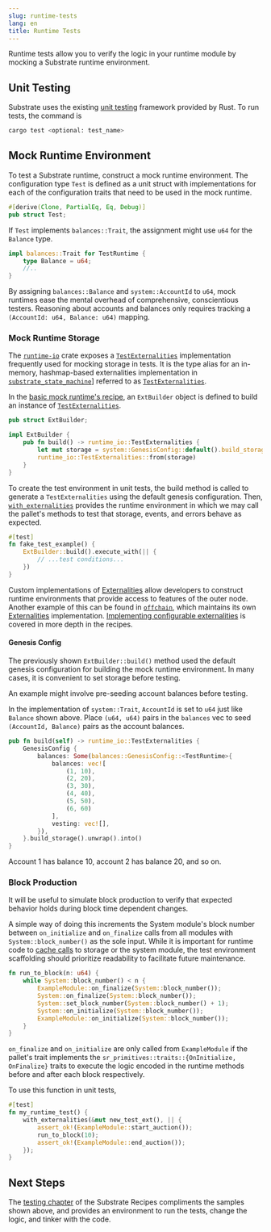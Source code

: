 ```yaml
---
slug: runtime-tests
lang: en
title: Runtime Tests
---
```


Runtime tests allow you to verify the logic in your runtime module by mocking a Substrate runtime environment.

## Unit Testing

Substrate uses the existing [unit testing](https://doc.rust-lang.org/rust-by-example/testing/unit_testing.html) framework provided by Rust. To run tests, the command is

```bash
cargo test <optional: test_name>
```

## Mock Runtime Environment

To test a Substrate runtime, construct a mock runtime environment. The configuration type `Test` is defined as a unit struct with implementations for each of the configuration traits that need to be used in the mock runtime.

```rust
#[derive(Clone, PartialEq, Eq, Debug)]
pub struct Test;
```

If `Test` implements `balances::Trait`, the assignment might use `u64` for the `Balance` type.

```rust
impl balances::Trait for TestRuntime {
	type Balance = u64;
	//..
}
```

By assigning `balances::Balance` and `system::AccountId` to `u64`, mock runtimes ease the mental overhead of comprehensive, conscientious testers. Reasoning about accounts and balances only requires tracking a `(AccountId: u64, Balance: u64)` mapping.

### Mock Runtime Storage

The [`runtime-io`](https://substrate.dev/rustdocs/master/sp_io/index.html) crate exposes a [`TestExternalities`](https://substrate.dev/rustdocs/master/sp_io/type.TestExternalities.html) implementation frequently used for mocking storage in tests. It is the type alias for an in-memory, hashmap-based externalities implementation in [`substrate_state_machine`](https://substrate.dev/rustdocs/master/sp_state_machine/index.html)] referred to as [`TestExternalities`](https://substrate.dev/rustdocs/master/sp_state_machine/struct.TestExternalities.html).

In the [basic mock runtime's recipe](https://substrate.dev/recipes/3-entrees/testing/mock.html), an `ExtBuilder` object is defined to build an instance of [`TestExternalities`](https://substrate.dev/rustdocs/master/sp_io/type.TestExternalities.html).

```rust
pub struct ExtBuilder;

impl ExtBuilder {
	pub fn build() -> runtime_io::TestExternalities {
		let mut storage = system::GenesisConfig::default().build_storage::<TestRuntime>().unwrap();
		runtime_io::TestExternalities::from(storage)
	}
}
```

To create the test environment in unit tests, the build method is called to generate a `TestExternalities` using the default genesis configuration. Then, [`with_externalities`](https://substrate.dev/rustdocs/master/sp_externalities/fn.with_externalities.html) provides the runtime environment in which we may call the pallet's methods to test that storage, events, and errors behave as expected.

```rust
#[test]
fn fake_test_example() {
	ExtBuilder::build().execute_with(|| {
		// ...test conditions...
	})
}
```

Custom implementations of
[Externalities](https://substrate.dev/rustdocs/master/sp_externalities/index.html) allow developers to
construct runtime environments that provide access to features of the outer node. Another example of
this can be found in [`offchain`](https://substrate.dev/rustdocs/master/sp_core/offchain/index.html), which
maintains its own [Externalities](https://substrate.dev/rustdocs/pre-v2.0-3e65111/sp_core/offchain/trait.Externalities.html)
implementation. [Implementing configurable
externalities](https://substrate.dev/recipes/3-entrees/testing/externalities.html) is covered in more depth in
the recipes.

#### Genesis Config

The previously shown `ExtBuilder::build()` method used the default genesis configuration for building the mock runtime environment. In many cases, it is convenient to set storage before testing.

An example might involve pre-seeding account balances before testing.

In the implementation of `system::Trait`, `AccountId` is set to `u64` just like `Balance` shown above. Place `(u64, u64)` pairs in the `balances` vec to seed `(AccountId, Balance)` pairs as the account balances.

```rust
pub fn build(self) -> runtime_io::TestExternalities {
	GenesisConfig {
		balances: Some(balances::GenesisConfig::<TestRuntime>{
			balances: vec![
				(1, 10),
				(2, 20),
				(3, 30),
				(4, 40),
				(5, 50),
				(6, 60)
			],
			vesting: vec![],
		}),
	}.build_storage().unwrap().into()
}
```

Account 1 has balance 10, account 2 has balance 20, and so on.

### Block Production

It will be useful to simulate block production to verify that expected behavior holds during block time dependent changes.

A simple way of doing this increments the System module's block number between `on_initialize` and `on_finalize` calls from all modules with `System::block_number()` as the sole input. While it is important for runtime code to [cache calls](https://substrate.dev/recipes/3-entrees/storage-api/cache.html) to storage or the system module, the test environment scaffolding should prioritize readability to facilitate future maintenance.

```rust
fn run_to_block(n: u64) {
	while System::block_number() < n {
		ExampleModule::on_finalize(System::block_number());
		System::on_finalize(System::block_number());
		System::set_block_number(System::block_number() + 1);
		System::on_initialize(System::block_number());
		ExampleModule::on_initialize(System::block_number());
	}
}
```

`on_finalize` and `on_initialize` are only called from `ExampleModule` if the pallet's trait implements the `sr_primitives::traits::{OnInitialize, OnFinalize}` traits to execute the logic encoded in the runtime methods before and after each block respectively.

To use this function in unit tests,

```rust
#[test]
fn my_runtime_test() {
	with_externalities(&mut new_test_ext(), || {
		assert_ok!(ExampleModule::start_auction());
		run_to_block(10);
		assert_ok!(ExampleModule::end_auction());
	});
}
```

## Next Steps

The [testing chapter](https://substrate.dev/recipes/3-entrees/testing/index.html) of the Substrate Recipes compliments the samples shown above, and provides an environment to run the tests, change the logic, and tinker with the code.
